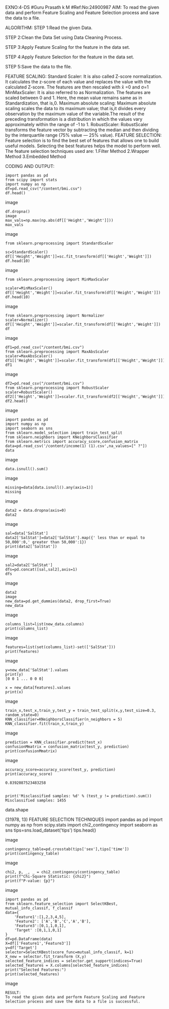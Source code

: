 EXNO:4-DS
#Guru Prasath k M
#Ref:No:24900987
AIM:
To read the given data and perform Feature Scaling and Feature Selection process and save the data to a file.

ALGORITHM:
STEP 1:Read the given Data.

STEP 2:Clean the Data Set using Data Cleaning Process.

STEP 3:Apply Feature Scaling for the feature in the data set.

STEP 4:Apply Feature Selection for the feature in the data set.

STEP 5:Save the data to the file.

FEATURE SCALING:
Standard Scaler: It is also called Z-score normalization. It calculates the z-score of each value and replaces the value with the calculated Z-score. The features are then rescaled with x̄ =0 and σ=1
MinMaxScaler: It is also referred to as Normalization. The features are scaled between 0 and 1. Here, the mean value remains same as in Standardization, that is,0.
Maximum absolute scaling: Maximum absolute scaling scales the data to its maximum value; that is,it divides every observation by the maximum value of the variable.The result of the preceding transformation is a distribution in which the values vary approximately within the range of -1 to 1.
RobustScaler: RobustScaler transforms the feature vector by subtracting the median and then dividing by the interquartile range (75% value — 25% value).
FEATURE SELECTION:
Feature selection is to find the best set of features that allows one to build useful models. Selecting the best features helps the model to perform well. The feature selection techniques used are: 1.Filter Method 2.Wrapper Method 3.Embedded Method


CODING AND OUTPUT:
```
import pandas as pd
from scipy import stats
import numpy as np
df=pd.read_csv("/content/bmi.csv")
df.head()
```
image
```
df.dropna()
image
max_vals=np.max(np.abs(df[['Height','Weight']]))
max_vals
```

image
```
from sklearn.preprocessing import StandardScaler

sc=StandardScaler()
df[['Height','Weight']]=sc.fit_transform(df[['Height','Weight']])
df.head(10)
```
image
```
from sklearn.preprocessing import MinMaxScaler

scaler=MinMaxScaler()
df[['Height','Weight']]=scaler.fit_transform(df[['Height','Weight']])
df.head(10)
```
image
```
from sklearn.preprocessing import Normalizer
scaler=Normalizer()
df[['Height','Weight']]=scaler.fit_transform(df[['Height','Weight']])
df
```
image
```
df1=pd.read_csv("/content/bmi.csv")
from sklearn.preprocessing import MaxAbsScaler
scaler=MaxAbsScaler()
df1[['Height','Weight']]=scaler.fit_transform(df1[['Height','Weight']])
df1
```

image
```
df2=pd.read_csv("/content/bmi.csv")
from sklearn.preprocessing import RobustScaler
scaler=RobustScaler()
df2[['Height','Weight']]=scaler.fit_transform(df2[['Height','Weight']])
df2.head()
```
image
```
import pandas as pd
import numpy as np
import seaborn as sns
from sklearn.model_selection import train_test_split
from sklearn.neighbors import KNeighborsClassifier
from sklearn.metrics import accuracy_score,confusion_matrix
data=pd.read_csv('/content/income(1) (1).csv',na_values=[" ?"])
data
```
image
```
data.isnull().sum()
```
image
```
missing=data[data.isnull().any(axis=1)]
missing
```
image
```
data2 = data.dropna(axis=0)
data2
```
image
```
sal=data['SalStat']
data2['SalStat']=data2['SalStat'].map({' less than or equal to 50,000':0,' greater than 50,000':1})
print(data2['SalStat'])
```
image
```
sal2=data2['SalStat']
dfs=pd.concat([sal,sal2],axis=1)
dfs
```
image
```
data2
image
new_data=pd.get_dummies(data2, drop_first=True)
new_data
```
image
```
columns_list=list(new_data.columns)
print(columns_list)
```

image
```
features=list(set(columns_list)-set(['SalStat']))
print(features)
```

image
```
y=new_data['SalStat'].values
print(y)
[0 0 1 ... 0 0 0]

x = new_data[features].values
print(x)
```
image
```
train_x,test_x,train_y,test_y = train_test_split(x,y,test_size=0.3, random_state=0)
KNN_classifier=KNeighborsClassifier(n_neighbors = 5)
KNN_classifier.fit(train_x,train_y)
```
image
```
prediction = KNN_classifier.predict(test_x)
confusionMmatrix = confusion_matrix(test_y, prediction)
print(confusionMmatrix)
```
image
```
accuracy_score=accuracy_score(test_y, prediction)
print(accuracy_score)

0.8392087523483258


print('Misclassified samples: %d' % (test_y != prediction).sum())
Misclassified samples: 1455
```

data.shape

(31978, 13)
FEATURE SELECTION TECHNIQUES
import pandas as pd
import numpy as np
from scipy.stats import chi2_contingency
import seaborn as sns
tips=sns.load_dataset('tips')
tips.head()

image
```
contingency_table=pd.crosstab(tips['sex'],tips['time'])
print(contingency_table)
```
image
```
chi2, p, _, _ = chi2_contingency(contingency_table)
print(f"Chi-Square Statistic: {chi2}")
print(f"P-value: {p}")
```

image
```
import pandas as pd
from sklearn.feature_selection import SelectKBest, mutual_info_classif, f_classif
data={
    'Feature1':[1,2,3,4,5],
    'Feature2': ['A','B','C','A','B'],
    'Feature3':[0,1,1,0,1],
    'Target' :[0,1,1,0,1]
}
df=pd.DataFrame(data)
X=df[['Feature1','Feature3']]
y=df['Target']
selector=SelectKBest(score_func=mutual_info_classif, k=1)
X_new = selector.fit_transform (X,y)
selected_feature_indices = selector.get_support(indices=True)
selected_features = X.columns[selected_feature_indices]
print("Selected Features:")
print(selected_features)
```

image
```
RESULT:
To read the given data and perform Feature Scaling and Feature Selection process and save the data to a file is successful.
